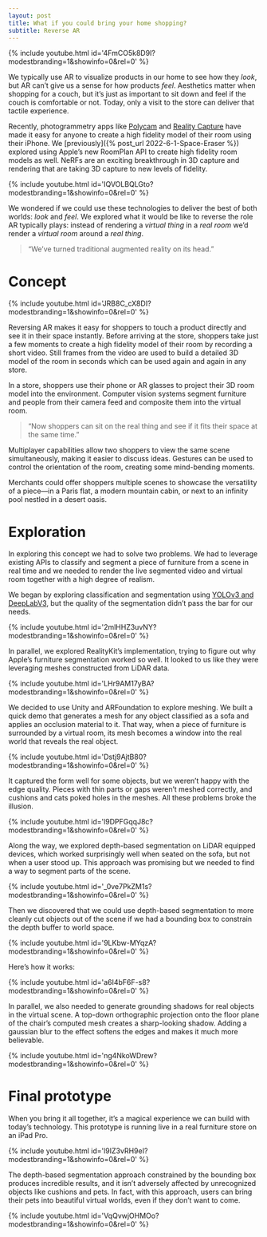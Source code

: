 ```yaml
---
layout: post
title: What if you could bring your home shopping?
subtitle: Reverse AR
---
```


{% include youtube.html id='4FmCO5k8D9I?modestbranding=1&amp;showinfo=0&amp;rel=0' %}

We typically use AR to visualize products in our home to see how they _look_, but AR can’t give us a sense for how products _feel_. Aesthetics matter when shopping for a couch, but it’s just as important to sit down and feel if the couch is comfortable or not. Today, only a visit to the store can deliver that tactile experience.

Recently, photogrammetry apps like [Polycam](https://poly.cam/) and [Reality Capture](https://www.capturingreality.com/realitycapture) have made it easy for anyone to create a high fidelity model of their room using their iPhone. We [previously]({% post_url 2022-6-1-Space-Eraser %}) explored using Apple’s new RoomPlan API to create high fidelity room models as well. NeRFs are an exciting breakthrough in 3D capture and rendering that are taking 3D capture to new levels of fidelity.

{% include youtube.html id='IQVOLBQLGto?modestbranding=1&amp;showinfo=0&amp;rel=0' %}

We wondered if we could use these technologies to deliver the best of both worlds: _look_ and _feel_. We explored what it would be like to reverse the role AR typically plays: instead of rendering a _virtual thing_ in a _real room_ we’d render a _virtual room_ around a _real thing_.

> “We’ve turned traditional augmented reality on its head.”

# Concept

{% include youtube.html id='JRB8C_cX8DI?modestbranding=1&amp;showinfo=0&amp;rel=0' %}

Reversing AR makes it easy for shoppers to touch a product directly and see it in their space instantly. Before arriving at the store, shoppers take just a few moments to create a high fidelity model of their room by recording a short video. Still frames from the video are used to build a detailed 3D model of the room in seconds which can be used again and again in any store.

In a store, shoppers use their phone or AR glasses to project their 3D room model into the environment. Computer vision systems segment furniture and people from their camera feed and composite them into the virtual room.

> “Now shoppers can sit on the real thing and see if it fits their space at the same time.”

Multiplayer capabilities allow two shoppers to view the same scene simultaneously, making it easier to discuss ideas. Gestures can be used to control the orientation of the room, creating some mind-bending moments.

Merchants could offer shoppers multiple scenes to showcase the versatility of a piece—in a Paris flat, a modern mountain cabin, or next to an infinity pool nestled in a desert oasis.

# Exploration

In exploring this concept we had to solve two problems. We had to leverage existing APIs to classify and segment a piece of furniture from a scene in real time and we needed to render the live segmented video and virtual room together with a high degree of realism.

We began by exploring classification and segmentation using [YOLOv3 and DeepLabV3](https://developer.apple.com/machine-learning/models/), but the quality of the segmentation didn’t pass the bar for our needs.

{% include youtube.html id='2mlHHZ3uvNY?modestbranding=1&amp;showinfo=0&amp;rel=0' %}

In parallel, we explored RealityKit’s implementation, trying to figure out why Apple’s furniture segmentation worked so well. It looked to us like they were leveraging meshes constructed from LiDAR data.

{% include youtube.html id='LHr9AM17yBA?modestbranding=1&amp;showinfo=0&amp;rel=0' %}

We decided to use Unity and ARFoundation to explore meshing. We built a quick demo that generates a mesh for any object classified as a sofa and applies an occlusion material to it. That way, when a piece of furniture is surrounded by a virtual room, its mesh becomes a window into the real world that reveals the real object.

{% include youtube.html id='Dstj9AjtB80?modestbranding=1&amp;showinfo=0&amp;rel=0' %}

It captured the form well for some objects, but we weren’t happy with the edge quality. Pieces with thin parts or gaps weren’t meshed correctly, and cushions and cats poked holes in the meshes. All these problems broke the illusion.

{% include youtube.html id='l9DPFGqqJ8c?modestbranding=1&amp;showinfo=0&amp;rel=0' %}

Along the way, we explored depth-based segmentation on LiDAR equipped devices, which worked surprisingly well when seated on the sofa, but not when a user stood up. This approach was promising but we needed to find a way to segment parts of the scene.

{% include youtube.html id='_0ve7PkZM1s?modestbranding=1&amp;showinfo=0&amp;rel=0' %}

Then we discovered that we could use depth-based segmentation to more cleanly cut objects out of the scene if we had a bounding box to constrain the depth buffer to world space.

{% include youtube.html id='9LKbw-MYqzA?modestbranding=1&amp;showinfo=0&amp;rel=0' %}

Here’s how it works:

{% include youtube.html id='a6I4bF6F-s8?modestbranding=1&amp;showinfo=0&amp;rel=0' %}

In parallel, we also needed to generate grounding shadows for real objects in the virtual scene. A top-down orthographic projection onto the floor plane of the chair’s computed mesh creates a sharp-looking shadow. Adding a gaussian blur to the effect softens the edges and makes it much more believable.

{% include youtube.html id='ng4NkoWDrew?modestbranding=1&amp;showinfo=0&amp;rel=0' %}

# Final prototype

When you bring it all together, it’s a magical experience we can build with today’s technology. This prototype is running live in a real furniture store on an iPad Pro.

{% include youtube.html id='l9IZ3vRH9eI?modestbranding=1&amp;showinfo=0&amp;rel=0' %}

The depth-based segmentation approach constrained by the bounding box produces incredible results, and it isn’t adversely affected by unrecognized objects like cushions and pets. In fact, with this approach, users can bring their pets into beautiful virtual worlds, even if they don’t want to come.

{% include youtube.html id='VqQvwjOHMOo?modestbranding=1&amp;showinfo=0&amp;rel=0' %}